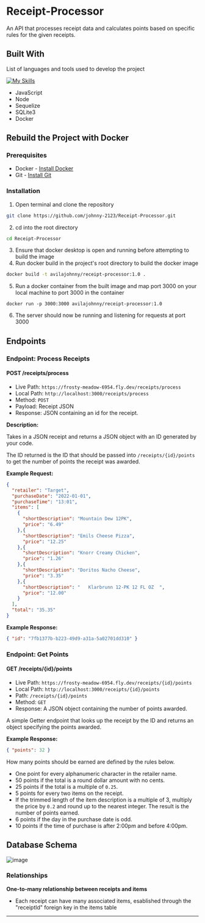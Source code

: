 # Receipt-Processor

An API that processes receipt data and calculates points based on specific rules for the given receipts.

## Built With
List of languages and tools used to develop the project

[![My Skills](https://skillicons.dev/icons?i=js,nodejs,sequelize,sqlite,docker)](https://skillicons.dev)
- JavaScript
- Node
- Sequelize
- SQLite3
- Docker

## Rebuild the Project with Docker
### Prerequisites 
* Docker -
  [Install Docker](https://docs.docker.com/get-docker/)
* Git -
  [Install Git](https://git-scm.com/downloads)
### Installation
1. Open terminal and clone the repository
  ```sh
  git clone https://github.com/johnny-2123/Receipt-Processor.git
  ```
2. cd into the root directory
  ```sh
  cd Receipt-Processor
  ```
3. Ensure that docker desktop is open and running before attempting to build the image
4. Run docker build in the project's root directory to build the docker image
  ```sh
  docker build -t avilajohnny/receipt-processor:1.0 .
  ```
5. Run a docker container from the built image and map port 3000 on your local machine to port 3000 in the container
  ```
  docker run -p 3000:3000 avilajohnny/receipt-processor:1.0
  ```
6. The server should now be running and listening for requests at port 3000

## Endpoints
### Endpoint: Process Receipts
#### POST /receipts/process

* Live Path: `https://frosty-meadow-6954.fly.dev/receipts/process`
* Local Path: `http://localhost:3000/receipts/process`
* Method: `POST`
* Payload: Receipt JSON
* Response: JSON containing an id for the receipt.

**Description:**

Takes in a JSON receipt and returns a JSON object with an ID generated by your code.

The ID returned is the ID that should be passed into `/receipts/{id}/points` to get the number of points the receipt
was awarded.

**Example Request:** 

```json
{
  "retailer": "Target",
  "purchaseDate": "2022-01-01",
  "purchaseTime": "13:01",
  "items": [
    {
      "shortDescription": "Mountain Dew 12PK",
      "price": "6.49"
    },{
      "shortDescription": "Emils Cheese Pizza",
      "price": "12.25"
    },{
      "shortDescription": "Knorr Creamy Chicken",
      "price": "1.26"
    },{
      "shortDescription": "Doritos Nacho Cheese",
      "price": "3.35"
    },{
      "shortDescription": "   Klarbrunn 12-PK 12 FL OZ  ",
      "price": "12.00"
    }
  ],
  "total": "35.35"
}
```

**Example Response:**
```json
{ "id": "7fb1377b-b223-49d9-a31a-5a02701dd310" }
```

### Endpoint: Get Points
#### GET /receipts/{id}/points
* Live Path: `https://frosty-meadow-6954.fly.dev/receipts/{id}/points`
* Local Path: `http://localhost:3000/receipts/{id}/points`
* Path: `/receipts/{id}/points`
* Method: `GET`
* Response: A JSON object containing the number of points awarded.

A simple Getter endpoint that looks up the receipt by the ID and returns an object specifying the points awarded.

**Example Response:**
```json
{ "points": 32 }
```
How many points should be earned are defined by the rules below.
* One point for every alphanumeric character in the retailer name.
* 50 points if the total is a round dollar amount with no cents.
* 25 points if the total is a multiple of `0.25`.
* 5 points for every two items on the receipt.
* If the trimmed length of the item description is a multiple of 3, multiply the price by `0.2` and round up to the nearest integer. The result is the number of points earned.
* 6 points if the day in the purchase date is odd.
* 10 points if the time of purchase is after 2:00pm and before 4:00pm.


## Database Schema
![image](https://github.com/johnny-2123/Receipt-Processor/assets/95261336/bef2edf0-2413-4ab0-affd-d94309b688fe)

### Relationships
**One-to-many relationship between receipts and items**
- Each receipt can have many associated items, esablished through the "receiptId" foreign key in the items table


---
